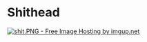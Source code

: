 # Shithead
<a href="https://b81i.imgup.net/shit003c.PNG" target="_blank"><img src="https://b81t.imgup.net/shit003c.jpg" alt="shit.PNG - Free Image Hosting by imgup.net" title="shit.PNG - Free Image Hosting by imgup.net" style="border-width:0;"></a>
